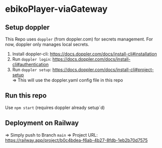 # ebikoPlayer-viaGateway

## Setup doppler

This Repo uses `doppler` (from doppler.com) for secrets management.
For now, doppler only manages local secrets.

1. Install doppler-cli: https://docs.doppler.com/docs/install-cli#installation
2. Run `doppler login`: https://docs.doppler.com/docs/install-cli#authentication
3. Run `doppler setup`: https://docs.doppler.com/docs/install-cli#project-setup  
   => This will use the doppler.yaml config file in this repo

## Run this repo

Use `npm start` (requires doppler already setup`d)

## Deployment on Railway

=> Simply push to Branch `main`
=> Project URL: https://railway.app/project/b0c4bdea-f6ab-4b27-8fdb-1eb2b70d7575
